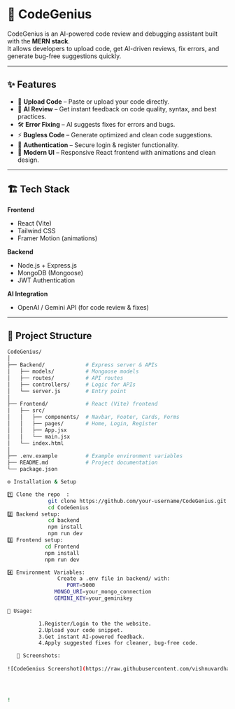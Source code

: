 # 🚀 CodeGenius

CodeGenius is an AI-powered code review and debugging assistant built with the **MERN stack**.  
It allows developers to upload code, get AI-driven reviews, fix errors, and generate bug-free suggestions quickly.

---

## ✨ Features

- 📂 **Upload Code** – Paste or upload your code directly.  
- 🤖 **AI Review** – Get instant feedback on code quality, syntax, and best practices.  
- 🛠 **Error Fixing** – AI suggests fixes for errors and bugs.  
- ⚡ **Bugless Code** – Generate optimized and clean code suggestions.  
- 🔐 **Authentication** – Secure login & register functionality.  
- 🎨 **Modern UI** – Responsive React frontend with animations and clean design.  

---

## 🏗️ Tech Stack

**Frontend**  
- React (Vite)  
- Tailwind CSS  
- Framer Motion (animations)  

**Backend**  
- Node.js + Express.js  
- MongoDB (Mongoose)  
- JWT Authentication  

**AI Integration**  
- OpenAI / Gemini API (for code review & fixes)  

---

## 📂 Project Structure

```bash
CodeGenius/
│
├── Backend/             # Express server & APIs
│   ├── models/          # Mongoose models
│   ├── routes/          # API routes
│   ├── controllers/     # Logic for APIs
│   └── server.js        # Entry point
│
├── Frontend/            # React (Vite) frontend
│   ├── src/
│   │   ├── components/  # Navbar, Footer, Cards, Forms
│   │   ├── pages/       # Home, Login, Register
│   │   ├── App.jsx
│   │   └── main.jsx
│   └── index.html
│
├── .env.example         # Example environment variables
├── README.md            # Project documentation
└── package.json

⚙️ Installation & Setup

1️⃣ Clone the repo  : 
             git clone https://github.com/your-username/CodeGenius.git
             cd CodeGenius
2️⃣ Backend setup:
             cd backend
             npm install
             npm run dev
3️⃣ Frontend setup:
            cd Frontend
            npm install
            npm run dev

4️⃣ Environment Variables:
                Create a .env file in backend/ with:
                   PORT=5000
               MONGO_URI=your_mongo_connection 
               GEMINI_KEY=your_geminikey 

🚀 Usage: 

          1.Register/Login to the the website.
          2.Upload your code snippet.
          3.Get instant AI-powered feedback. 
          4.Apply suggested fixes for cleaner, bug-free code. 

   📸 Screenshots:   
   
![CodeGenius Screenshot](https://raw.githubusercontent.com/vishnuvardhan938121/CodeGenius/master/Home.jpg)




!  


      

              

